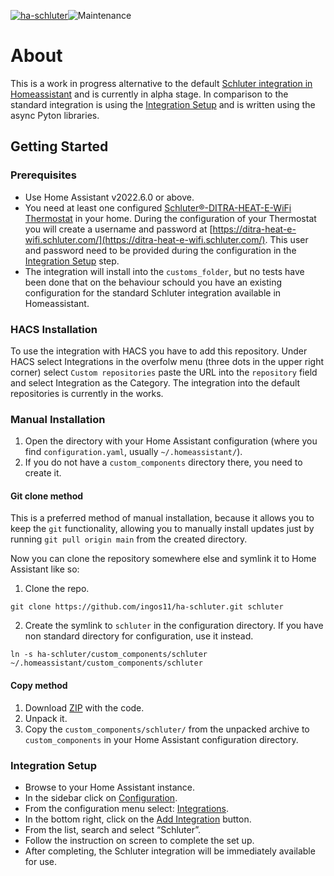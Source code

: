 [![ha-schluter](https://img.shields.io/github/v/release/IngoS11/ha-schluter.svg?1)](https://github.com/IngoS11/ha-schluter)![Maintenance](https://img.shields.io/maintenance/yes/2022.svg)

# About
This is a work in progress alternative to the default [Schluter integration in Homeassistant](https://www.home-assistant.io/integrations/schluter/) and
is currently in alpha stage. In comparison to the standard integration is using the [Integration Setup](https://my.home-assistant.io/redirect/integrations) and is written using the async Pyton libraries.

## Getting Started

### Prerequisites

- Use Home Assistant v2022.6.0 or above.
- You need at least one configured [Schluter®-DITRA-HEAT-E-WiFi Thermostat](https://www.schluter.com/schluter-us/en_US/ditra-heat-wifi) in your home. During the configuration of your Thermostat you will create a username and password at [https://ditra-heat-e-wifi.schluter.com/](https://ditra-heat-e-wifi.schluter.com/). This user and password need to be provided during the configuration in the [Integration Setup](#integration-setup) step.
- The integration will install into the `customs_folder`, but no tests have been done that on the behaviour schould you have an existing configuration for the standard Schluter integration available in Homeassistant.


### HACS Installation

To use the integration with HACS you have to add this repository. Under HACS select Integrations in the overfolw menu (three dots in the upper right corner) select `Custom repositories` paste the URL into the `repository` field and select Integration as the Category. The integration into the default repositories is currently in the works.

### Manual Installation

1. Open the directory with your Home Assistant configuration (where you find `configuration.yaml`,
   usually `~/.homeassistant/`).
2. If you do not have a `custom_components` directory there, you need to create it.

#### Git clone method

This is a preferred method of manual installation, because it allows you to keep the `git` functionality,
allowing you to manually install updates just by running `git pull origin main` from the created directory.

Now you can clone the repository somewhere else and symlink it to Home Assistant like so:

1. Clone the repo.

```shell
git clone https://github.com/ingos11/ha-schluter.git schluter
```

2. Create the symlink to `schluter` in the configuration directory.
   If you have non standard directory for configuration, use it instead.

```shell
ln -s ha-schluter/custom_components/schluter ~/.homeassistant/custom_components/schluter
```

#### Copy method

1. Download [ZIP](https://github.com/ingos11/ha-schluter/archive/main.zip) with the code.
2. Unpack it.
3. Copy the `custom_components/schluter/` from the unpacked archive to `custom_components`
   in your Home Assistant configuration directory.

### Integration Setup

- Browse to your Home Assistant instance.
- In the sidebar click on [Configuration](https://my.home-assistant.io/redirect/config).
- From the configuration menu select: [Integrations](https://my.home-assistant.io/redirect/integrations).
- In the bottom right, click on the [Add Integration](https://my.home-assistant.io/redirect/config_flow_start?domain=schluter) button.
- From the list, search and select “Schluter”.
- Follow the instruction on screen to complete the set up.
- After completing, the Schluter integration will be immediately available for use.
